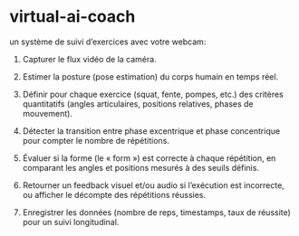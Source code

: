 # virtual-ai-coach

un système de suivi d’exercices avec votre webcam:

1. Capturer le flux vidéo de la caméra.

2. Estimer la posture (pose estimation) du corps humain en temps réel.

3. Définir pour chaque exercice (squat, fente, pompes, etc.) des critères quantitatifs (angles articulaires, positions relatives, phases de mouvement).

4. Détecter la transition entre phase excentrique et phase concentrique pour compter le nombre de répétitions.

5. Évaluer si la forme (le « form ») est correcte à chaque répétition, en comparant les angles et positions mesurés à des seuils définis.

6. Retourner un feedback visuel et/ou audio si l’exécution est incorrecte, ou afficher le décompte des répétitions réussies.

7. Enregistrer les données (nombre de reps, timestamps, taux de réussite) pour un suivi longitudinal.